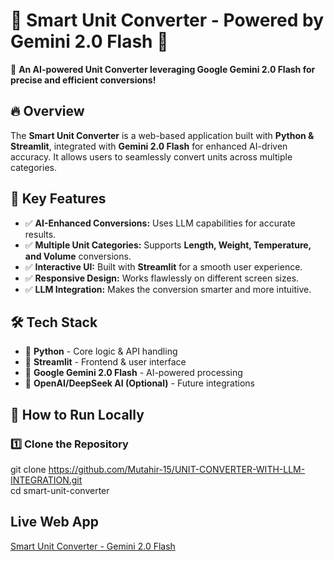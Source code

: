 # 🌟 Smart Unit Converter - Powered by Gemini 2.0 Flash 🌟

🚀 **An AI-powered Unit Converter leveraging Google Gemini 2.0 Flash for precise and efficient conversions!**  

## 🔥 Overview
The **Smart Unit Converter** is a web-based application built with **Python & Streamlit**, integrated with **Gemini 2.0 Flash** for enhanced AI-driven accuracy. It allows users to seamlessly convert units across multiple categories.

## 🎯 Key Features
- ✅ **AI-Enhanced Conversions:** Uses LLM capabilities for accurate results.  
- ✅ **Multiple Unit Categories:** Supports **Length, Weight, Temperature, and Volume** conversions.  
- ✅ **Interactive UI:** Built with **Streamlit** for a smooth user experience.  
- ✅ **Responsive Design:** Works flawlessly on different screen sizes.  
- ✅ **LLM Integration:** Makes the conversion smarter and more intuitive.  

## 🛠️ Tech Stack
- 🐍 **Python** - Core logic & API handling  
- 🎨 **Streamlit** - Frontend & user interface  
- 🤖 **Google Gemini 2.0 Flash** - AI-powered processing  
- 🚀 **OpenAI/DeepSeek AI (Optional)** - Future integrations  

## 🚀 How to Run Locally

### 1️⃣ Clone the Repository

git clone https://github.com/Mutahir-15/UNIT-CONVERTER-WITH-LLM-INTEGRATION.git<br>
cd smart-unit-converter

## Live Web App
[Smart Unit Converter - Gemini 2.0 Flash](https://unit-converter-llm.streamlit.app/)
